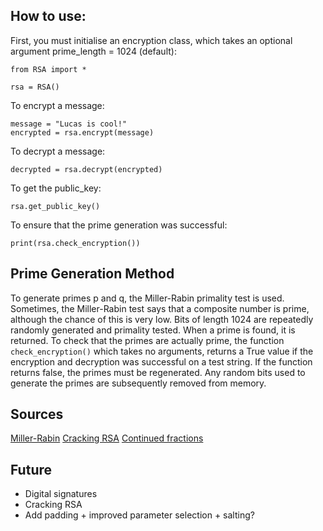 ## How to use:

First, you must initialise an encryption class, which takes an optional argument prime_length = 1024 (default):

```
from RSA import *

rsa = RSA()
```

To encrypt a message:

```
message = "Lucas is cool!"
encrypted = rsa.encrypt(message)
```

To decrypt a message:

```
decrypted = rsa.decrypt(encrypted)
```

To get the public_key:

```
rsa.get_public_key()
```

To ensure that the prime generation was successful:

```
print(rsa.check_encryption())
```

## Prime Generation Method

To generate primes p and q, the Miller-Rabin primality test is used. Sometimes, the Miller-Rabin test says that a composite number is prime, although the chance of this is very low. Bits of length 1024 are repeatedly randomly generated and primality tested. When a prime is found, it is returned. To check that the primes are actually prime, the function ```check_encryption()``` which takes no arguments, returns a True value if the encryption and decryption was successful on a test string. If the function returns false, the primes must be regenerated. Any random bits used to generate the primes are subsequently removed from memory.

## Sources

[Miller-Rabin](https://medium.com/@prudywsh/how-to-generate-big-prime-numbers-miller-rabin-49e6e6af32fb)
[Cracking RSA](https://www.youtube.com/watch?v=lElHzac8DDI&list=WL&index=10&t=4s)
[Continued fractions](http://einspem.upm.edu.my/journal/fullpaper/vol11saugust/45-57.pdf)

## Future

* Digital signatures
* Cracking RSA
* Add padding + improved parameter selection + salting?
